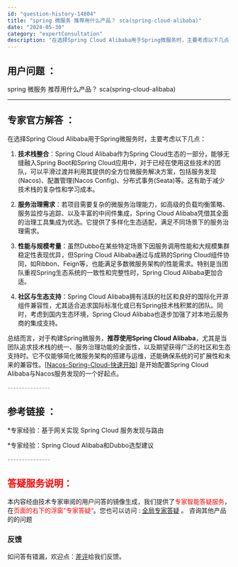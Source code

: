 ```yaml
---
id: "question-history-14804"
title: "spring 微服务 推荐用什么产品？ sca(spring-cloud-alibaba)"
date: "2024-05-30"
category: "expertConsultation"
description: "在选择Spring Cloud Alibaba用于Spring微服务时，主要考虑以下几点：1. **技术栈整合**：Spring Cloud Alibaba作为Spring Cloud生态的一部分，能够无缝融入Spring Boot和Spring Cloud应用中，对于已经在使用这些技术的团队，可以"
---
```


## 用户问题 ： 
 spring 微服务 推荐用什么产品？ sca(spring-cloud-alibaba) 

---------------
## 专家官方解答 ：

在选择Spring Cloud Alibaba用于Spring微服务时，主要考虑以下几点：

1. **技术栈整合**：Spring Cloud Alibaba作为Spring Cloud生态的一部分，能够无缝融入Spring Boot和Spring Cloud应用中，对于已经在使用这些技术的团队，可以平滑过渡并利用其提供的全方位微服务解决方案，包括服务发现(Nacos)、配置管理(Nacos Config)、分布式事务(Seata)等。这有助于减少技术栈的复杂性和学习成本。

2. **服务治理需求**：若项目需要复杂的微服务治理能力，如高级的负载均衡策略、服务监控与追踪、以及丰富的中间件集成，Spring Cloud Alibaba凭借其全面的治理工具集成为优选。它提供了多样化生态适配，满足不同场景下的服务治理需求。

3. **性能与规模考量**：虽然Dubbo在某些特定场景下因服务调用性能和大规模集群稳定性表现优异，但Spring Cloud Alibaba通过与成熟的Spring Cloud组件协同，如Ribbon、Feign等，也能满足多数微服务架构的性能需求。特别是当团队重视Spring生态系统的一致性和完整性时，Spring Cloud Alibaba更加合适。

4. **社区与生态支持**：Spring Cloud Alibaba拥有活跃的社区和良好的国际化开源组件兼容性，尤其适合追求国际标准化或已有Spring技术栈积累的团队。同时，考虑到国内生态环境，Spring Cloud Alibaba也逐步加强了对本地云服务商的集成支持。

总结而言，对于构建Spring微服务，**推荐使用Spring Cloud Alibaba**，尤其是当团队追求技术栈的统一、服务治理功能的全面性，以及期望获得广泛的社区和生态支持时。它不仅能够简化微服务架构的搭建与运维，还能确保系统的可扩展性和未来的兼容性。[[Nacos-Spring-Cloud-快速开始](https://sca.aliyun.com/zh-cn/docs/next/user-guide/nacos/quick-start)] 是开始配置Spring Cloud Alibaba与Nacos服务发现的一个好起点。


<font color="#949494">---------------</font> 


## 参考链接 ：

*专家经验：基于网关实现 Spring Cloud 服务发现与路由 
 
 *专家经验：Spring Cloud Alibaba和Dubbo选型建议 


 <font color="#949494">---------------</font> 
 


## <font color="#FF0000">答疑服务说明：</font> 

本内容经由技术专家审阅的用户问答的镜像生成，我们提供了<font color="#FF0000">专家智能答疑服务</font>，在<font color="#FF0000">页面的右下的浮窗”专家答疑“</font>。您也可以访问 : [全局专家答疑](https://answer.opensource.alibaba.com/docs/intro) 。 咨询其他产品的的问题

### 反馈
如问答有错漏，欢迎点：[差评](https://ai.nacos.io/user/feedbackByEnhancerGradePOJOID?enhancerGradePOJOId=14807)给我们反馈。
